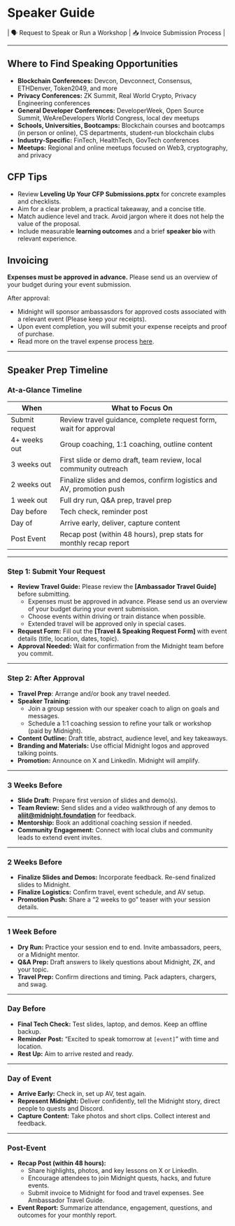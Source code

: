 # Speaker Guide

| 🗣️ Request to Speak or Run a Workshop | 📥 Invoice Submission Process |

---

## Where to Find Speaking Opportunities
- **Blockchain Conferences:** Devcon, Devconnect, Consensus, ETHDenver, Token2049, and more  
- **Privacy Conferences:** ZK Summit, Real World Crypto, Privacy Engineering conferences  
- **General Developer Conferences:** DeveloperWeek, Open Source Summit, WeAreDevelopers World Congress, local dev meetups  
- **Schools, Universities, Bootcamps:** Blockchain courses and bootcamps (in person or online), CS departments, student-run blockchain clubs  
- **Industry-Specific:** FinTech, HealthTech, GovTech conferences  
- **Meetups:** Regional and online meetups focused on Web3, cryptography, and privacy

## CFP Tips
- Review **Leveling Up Your CFP Submissions.pptx** for concrete examples and checklists.
- Aim for a clear problem, a practical takeaway, and a concise title.
- Match audience level and track. Avoid jargon where it does not help the value of the proposal.
- Include measurable **learning outcomes** and a brief **speaker bio** with relevant experience.

## Invoicing
**Expenses must be approved in advance.** Please send us an overview of your budget during your event submission.

After approval:
- Midnight will sponsor ambassasdors for approved costs associated with a relevant event (Please keep your receipts).
- Upon event completion, you will submit your expense receipts and proof of purchase.
- Read more on the travel expense process [here](./travel-guide.md).

---

## Speaker Prep Timeline

### At-a-Glance Timeline
| When | What to Focus On |
|---|---|
| Submit request | Review travel guidance, complete request form, wait for approval |
| 4+ weeks out | Group coaching, 1:1 coaching, outline content |
| 3 weeks out | First slide or demo draft, team review, local community outreach |
| 2 weeks out | Finalize slides and demos, confirm logistics and AV, promotion push |
| 1 week out | Full dry run, Q&A prep, travel prep |
| Day before | Tech check, reminder post |
| Day of | Arrive early, deliver, capture content |
| Post Event | Recap post (within 48 hours), prep stats for monthly recap report |

---

### Step 1: Submit Your Request
- **Review Travel Guide:** Please review the **[Ambassador Travel Guide]** before submitting.
  - Expenses must be approved in advance. Please send us an overview of your budget during your event submission.  
  - Choose events within driving or train distance when possible.  
  - Extended travel will be approved only in special cases.
- **Request Form:** Fill out the **[Travel & Speaking Request Form]** with event details (title, location, dates, topic).
- **Approval Needed:** Wait for confirmation from the Midnight team before you commit.

---

### Step 2: After Approval
- **Travel Prep**: Arrange and/or book any travel needed.
- **Speaker Training:**  
  - Join a group session with our speaker coach to align on goals and messages.  
  - Schedule a 1:1 coaching session to refine your talk or workshop (paid by Midnight).
- **Content Outline:** Draft title, abstract, audience level, and key takeaways.
- **Branding and Materials:** Use official Midnight logos and approved talking points.
- **Promotion:** Announce on X and LinkedIn. Midnight will amplify.

---

### 3 Weeks Before
- **Slide Draft:** Prepare first version of slides and demo(s).
- **Team Review:** Send slides and a video walkthrough of any demos to **aliit@midnight.foundation** for feedback.
- **Mentorship:** Book an additional coaching session if needed.
- **Community Engagement:** Connect with local clubs and community leads to extend event invites.

---

### 2 Weeks Before
- **Finalize Slides and Demos:** Incorporate feedback. Re-send finalized slides to Midnight.
- **Finalize Logistics:** Confirm travel, event schedule, and AV setup.
- **Promotion Push:** Share a “2 weeks to go” teaser with your session details.

---

### 1 Week Before
- **Dry Run:** Practice your session end to end. Invite ambassadors, peers, or a Midnight mentor.
- **Q&A Prep:** Draft answers to likely questions about Midnight, ZK, and your topic.
- **Travel Prep:** Confirm directions and timing. Pack adapters, chargers, and swag.

---

### Day Before
- **Final Tech Check:** Test slides, laptop, and demos. Keep an offline backup.
- **Reminder Post:** “Excited to speak tomorrow at `[event]`” with time and location.
- **Rest Up:** Aim to arrive rested and ready.

---

### Day of Event
- **Arrive Early:** Check in, set up AV, test again.
- **Represent Midnight:** Deliver confidently, tell the Midnight story, direct people to quests and Discord.
- **Capture Content:** Take photos and short clips. Collect interest and feedback.

---

### Post-Event
- **Recap Post (within 48 hours):**  
  - Share highlights, photos, and key lessons on X or LinkedIn.  
  - Encourage attendees to join Midnight quests, hacks, and future events.
  - Submit invoice to Midnight for food and travel expenses. See Ambassador Travel Guide.
- **Event Report:** Summarize attendance, engagement, questions, and outcomes for your monthly report.

